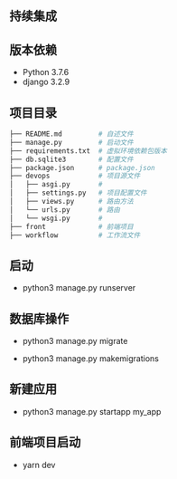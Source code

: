 ## 持续集成


## 版本依赖

* Python 3.7.6
* django 3.2.9


## 项目目录

```bash
├── README.md         # 自述文件
├── manage.py         # 启动文件
├── requirements.txt  # 虚拟环境依赖包版本
├── db.sqlite3        # 配置文件
├── package.json      # package.json
├── devops            # 项目源文件
│   ├── asgi.py       # 
│   ├── settings.py   # 项目配置文件
│   ├── views.py      # 路由方法
│   └── urls.py       # 路由
│   └── wsgi.py       # 
├── front             # 前端项目
├── workflow          # 工作流文件
```

## 启动

* python3 manage.py runserver 

## 数据库操作

* python3 manage.py migrate

* python3 manage.py makemigrations


## 新建应用

* python3 manage.py startapp my_app

## 前端项目启动

* yarn dev

